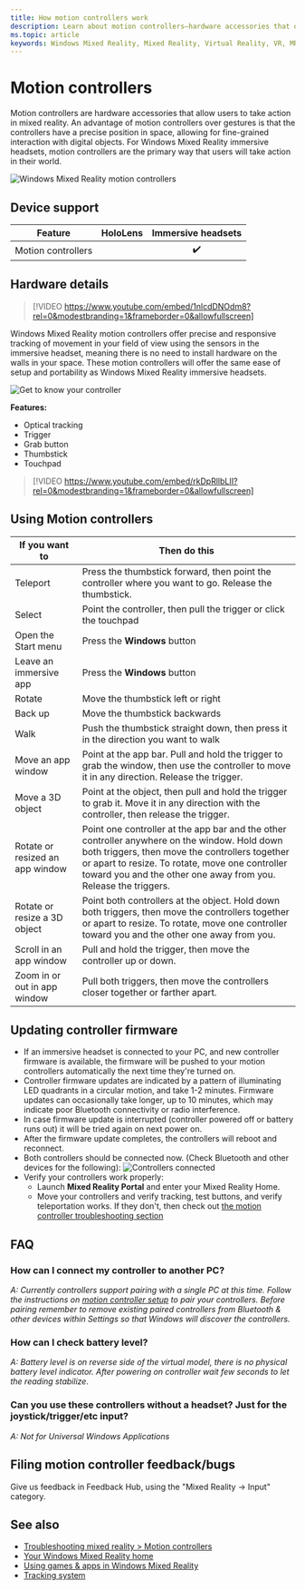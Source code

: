 ```yaml
---
title: How motion controllers work
description: Learn about motion controllers—hardware accessories that offer precise and responsive tracking of movement using the sensors in the immersive headset.
ms.topic: article
keywords: Windows Mixed Reality, Mixed Reality, Virtual Reality, VR, MR, controller, Motion controller
---
```



# Motion controllers

Motion controllers are hardware accessories that allow users to take action in mixed reality. An advantage of motion controllers over gestures is that the controllers have a precise position in space, allowing for fine-grained interaction with digital objects. For Windows Mixed Reality immersive headsets, motion controllers are the primary way that users will take action in their world.

![Windows Mixed Reality motion controllers](images/winmr-ck-1080x1080.jpg)

## Device support

| Feature            | HoloLens | Immersive headsets |
|--------------------|:--------:|:------------------:|
| Motion controllers |          | ✔️                 |

## Hardware details

>[!VIDEO https://www.youtube.com/embed/1nlcdDNOdm8?rel=0&modestbranding=1&frameborder=0&allowfullscreen]

Windows Mixed Reality motion controllers offer precise and responsive tracking of movement in your field of view using the sensors in the immersive headset, meaning there is no need to install hardware on the walls in your space. These motion controllers will offer the same ease of setup and portability as Windows Mixed Reality immersive headsets.

![Get to know your controller](images/controllerimage.png)

**Features:**
* Optical tracking
* Trigger
* Grab button
* Thumbstick
* Touchpad

>[!VIDEO https://www.youtube.com/embed/rkDpRllbLII?rel=0&modestbranding=1&frameborder=0&allowfullscreen]

## Using Motion controllers

|         If you want to          |                                                                                                                              Then do this                                                                                                                              |
|---------------------------------|------------------------------------------------------------------------------------------------------------------------------------------------------------------------------------------------------------------------------------------------------------------------|
|            Teleport             |                                                                                 Press the thumbstick forward, then point the controller where you want to go. Release the thumbstick.                                                                                  |
|             Select              |                                                                                                   Point the controller, then pull the trigger or click the touchpad                                                                                                    |
|       Open the Start menu       |                                                                                                                      Press the **Windows** button                                                                                                                      |
|     Leave an immersive app      |                                                                                                                      Press the **Windows** button                                                                                                                      |
|             Rotate              |                                                                                                                   Move the thumbstick left or right                                                                                                                    |
|             Back up             |                                                                                                                     Move the thumbstick backwards                                                                                                                      |
|              Walk               |                                                                                           Push the thumbstick straight down, then press it in the direction you want to walk                                                                                           |
|       Move an app window        |                                                             Point at the app bar. Pull and hold the trigger to grab the window, then use the controller to move it in any direction. Release the trigger.                                                              |
|        Move a 3D object         |                                                                Point at the object, then pull and hold the trigger to grab it. Move it in any direction with the controller, then release the trigger.                                                                 |
| Rotate or resized an app window | Point one controller at the app bar and the other controller anywhere on the window. Hold down both triggers, then move the controllers together or apart to resize.  To rotate, move one controller toward you and the other one away from you. Release the triggers. |
|  Rotate or resize a 3D object   |                                   Point both controllers at the object. Hold down both triggers, then move the controllers together or apart to resize.  To rotate, move one controller toward you and the other one away from you.                                    |
|     Scroll in an app window     |                                                                                                    Pull and hold the trigger, then move the controller up or down.                                                                                                     |
|  Zoom in or out in app window   |                                                                                            Pull both triggers, then move the controllers closer together or farther apart.                                                                                             |

## Updating controller firmware
* If an immersive headset is connected to your PC, and new controller firmware is available, the firmware will be pushed to your motion controllers automatically the next time they're turned on.
* Controller firmware updates are indicated by a pattern of illuminating LED quadrants in a circular motion, and take 1-2 minutes. Firmware updates can occasionally take longer, up to 10 minutes, which may indicate poor Bluetooth connectivity or radio interference.
* In case firmware update is interrupted (controller powered off or battery runs out) it will be tried again on next power on.
* After the firmware update completes, the controllers will reboot and reconnect. 
* Both controllers should be connected now. (Check Bluetooth and other devices for the following): ![Controllers connected](images/cyk-connected.jpg)
* Verify your controllers work properly:
  * Launch **Mixed Reality Portal** and enter your Mixed Reality Home.
  * Move your controllers and verify tracking, test buttons, and verify teleportation works. If they don't, then check out [the motion controller troubleshooting section](motion-controller-problems.md) 

## FAQ

### How can I connect my controller to another PC?

*A: Currently controllers support pairing with a single PC at this time. Follow the instructions on [motion controller setup](set-up-windows-mixed-reality.md#if-you-need-to-pair-your-motion-controllers-with-your-pc) to pair your controllers. Before pairing remember to remove existing paired controllers from Bluetooth & other devices within Settings so that Windows will discover the controllers.*

### How can I check battery level?

*A: Battery level is on reverse side of the virtual model, there is no physical battery level indicator. After powering on controller wait few seconds to let the reading stabilize.*

### Can you use these controllers without a headset? Just for the joystick/trigger/etc input?

*A: Not for Universal Windows Applications*

## Filing motion controller feedback/bugs

Give us feedback in Feedback Hub, using the "Mixed Reality -> Input" category.

## See also
* [Troubleshooting mixed reality > Motion controllers](motion-controller-problems.md)
* [Your Windows Mixed Reality home](your-mixed-reality-home.md)
* [Using games & apps in Windows Mixed Reality](using-games-and-apps-in-windows-mixed-reality.md)
* [Tracking system](tracking-system.md)
